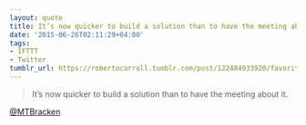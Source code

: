 ```yaml
---
layout: quote
title: It’s now quicker to build a solution than to have the meeting about it
date: '2015-06-26T02:11:29+04:00'
tags:
- IFTTT
- Twitter
tumblr_url: https://robertocarroll.tumblr.com/post/122484933920/favorite-tweets-enjoyed-mtbracken-quoting
---
```

<blockquote>It’s now quicker to build a solution than to have the meeting about it.</blockquote>

<a href="https://twitter.com/MTBracken">@MTBracken</a>
